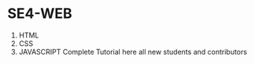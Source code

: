 # SE4-WEB

1. HTML
2. CSS
3. JAVASCRIPT
   Complete Tutorial here all new students and contributors

